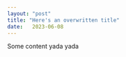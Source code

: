 ```yaml
---
layout: "post"
title: "Here's an overwritten title"
date:   2023-06-08
---
```


Some content yada yada